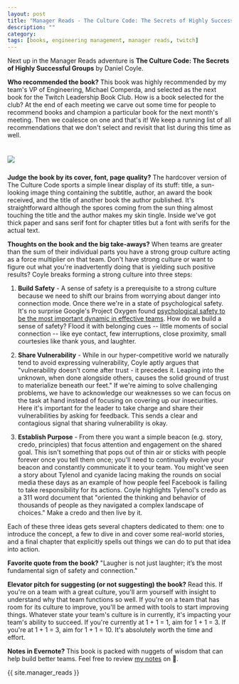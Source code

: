 ```yaml
---
layout: post
title: "Manager Reads - The Culture Code: The Secrets of Highly Successful Groups"
description: ""
category: 
tags: [books, engineering management, manager reads, twitch]
---
```


Next up in the Manager Reads adventure is **The Culture Code: The Secrets of Highly Successful Groups** by Daniel Coyle.

**Who recommended the book?** This book was highly recommended by my team's VP of Engineering, Michael Comperda, and selected as the next book for the Twitch Leadership Book Club. How is a book selected for the club? At the end of each meeting we carve out some time for people to recommend books and champion a particular book for the next month's meeting. Then we coalesce on one and that's it! We keep a running list of all recommendations that we don't select and revisit that list during this time as well. 

<div>
    <img class="rounded-corners" style="max-width: 360px; border: 1px; margin-top: 24px;" src="{{ site.images2018 }}/12-10/culture-code.png"/>
    <p class="caption-text" style="line-height: 1.5em; margin-bottom: 24px;"><strong></strong></p>
</div>

**Judge the book by its cover, font, page quality?** The hardcover version of The Culture Code sports a simple linear display of its stuff: title, a sun-looking image thing containing the subtitle, author, an award the book received, and the title of another book the author published. It's straightforward although the spores coming from the sun thing almost touching the title and the author makes my skin tingle. Inside we've got thick paper and sans serif font for chapter titles but a font with serifs for the actual text. 

**Thoughts on the book and the big take-aways?** When teams are greater than the sum of their individual parts you have a strong group culture acting as a force multiplier on that team. Don't have strong culture or want to figure out what you're inadvertently doing that is yielding such positive results? Coyle breaks forming a strong culture into three steps:

1. **Build Safety** - A sense of safety is a prerequisite to a strong culture because we need to shift our brains from worrying about danger into connection mode. Once there we're in a state of psychological safety. It's no surprise Google's Project Oxygen found [psychological safety to be the most important dynamic in effective teams][2]. How do we build a sense of safety? Flood it with belonging cues -- little moments of social connection -- like eye contact, few interruptions, close proximity, small courtesies like thank yous, and laughter.<br>

2. **Share Vulnerability** - While in our hyper-competitive world we naturally tend to avoid expressing vulnerability, Coyle aptly argues that "vulnerability doesn’t come after trust - it precedes it. Leaping into the unknown, when done alongside others, causes the solid ground of trust to materialize beneath our feet." If we're aiming to solve challenging problems, we have to acknowledge our weaknesses so we can focus on the task at hand instead of focusing on covering up our insecurities. Here it's important for the leader to take charge and share their vulnerabilities by asking for feedback. This sends a clear and contagious signal that sharing vulnerability is okay.<br>

3. **Establish Purpose** - From there you want a simple beacon (e.g. story, credo, principles) that focus attention and engagement on the shared goal. This isn't something that pops out of thin air or sticks with people forever once you tell them once; you'll need to continually evolve your beacon and constantly communicate it to your team. You might've seen a story about Tylenol and cyanide lacing making the rounds on social media these days as an example of how people feel Facebook is failing to take responsibility for its actions. Coyle highlights Tylenol's credo as a 311 word document that "oriented the thinking and behavior of thousands of people as they navigated a complex landscape of choices." Make a credo and then live by it. 

Each of these three ideas gets several chapters dedicated to them: one to introduce the concept, a few to dive in and cover some real-world stories, and a final chapter that explicitly spells out things we can do to put that idea into action. 

**Favorite quote from the book?** "Laugher is not just laughter; it’s the most fundamental sign of safety and connection."

**Elevator pitch for suggesting (or not suggesting) the book?** Read this. If you're on a team with a great culture, you'll arm yourself with insight to understand why that team functions so well. If you're on a team that has room for its culture to improve, you'll be armed with tools to start improving things. Whatever state your team's culture is in currently, it's impacting your team's ability to succeed. If you're currently at 1 + 1 = 1, aim for 1 + 1 = 3. If you're at 1 + 1 = 3, aim for 1 + 1 = 10. It's absolutely worth the time and effort. 

**Notes in Evernote?** This book is packed with nuggets of wisdom that can help build better teams. Feel free to review [my notes][1] on 🐘.

{{ site.manager_reads }}

[1]: https://www.evernote.com/l/AOSZTUlhnI5MQZWebJOsAEcCgQC7CBKSB4c
[2]: https://rework.withgoogle.com/guides/understanding-team-effectiveness/steps/foster-psychological-safety/
